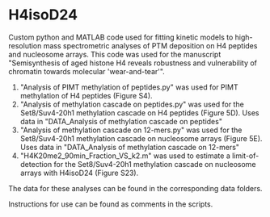 # H4isoD24
Custom python and MATLAB code used for fitting kinetic models to high-resolution mass spectrometric analyses of PTM deposition on H4 peptides and nucleosome arrays. This code was used for the manuscript "Semisynthesis of aged histone H4 reveals robustness and vulnerability of chromatin towards molecular 'wear-and-tear'".

1) "Analysis of PIMT methylation of peptides.py" was used for PIMT methylation of H4 peptides (Figure S4).
2) "Analysis of methylation cascade on peptides.py" was used for the Set8/Suv4-20h1 methylation cascade on H4 peptides (Figure 5D). Uses data in "DATA_Analysis of methylation cascade on peptides" 
4) "Analysis of methylation cascade on 12-mers.py" was used for the Set8/Suv4-20h1 methylation cascade on nucleosome arrays (Figure 5E). Uses data in "DATA_Analysis of methylation cascade on 12-mers"
6) "H4K20me2_90min_Fraction_VS_k2.m" was used to estimate a limit-of-detection for the Set8/Suv4-20h1 methylation cascade on nucleosome arrays with H4isoD24 (Figure S23).

The data for these analyses can be found in the corresponding data folders.

Instructions for use can be found as comments in the scripts.
